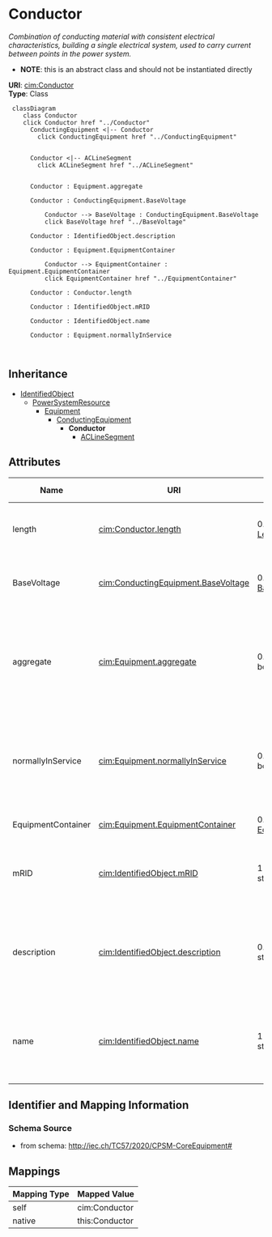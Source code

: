 # Conductor


_Combination of conducting material with consistent electrical characteristics, building a single electrical system, used to carry current between points in the power system._




* __NOTE__: this is an abstract class and should not be instantiated directly


**URI**: [cim:Conductor](http://iec.ch/TC57/CIM100#Conductor)<br />
**Type**: Class




```mermaid
 classDiagram
    class Conductor
    click Conductor href "../Conductor"
      ConductingEquipment <|-- Conductor
        click ConductingEquipment href "../ConductingEquipment"
      

      Conductor <|-- ACLineSegment
        click ACLineSegment href "../ACLineSegment"
      
      
      Conductor : Equipment.aggregate
        
      Conductor : ConductingEquipment.BaseVoltage
        
          Conductor --> BaseVoltage : ConductingEquipment.BaseVoltage
          click BaseVoltage href "../BaseVoltage"
        
      Conductor : IdentifiedObject.description
        
      Conductor : Equipment.EquipmentContainer
        
          Conductor --> EquipmentContainer : Equipment.EquipmentContainer
          click EquipmentContainer href "../EquipmentContainer"
        
      Conductor : Conductor.length
        
      Conductor : IdentifiedObject.mRID
        
      Conductor : IdentifiedObject.name
        
      Conductor : Equipment.normallyInService
        
      
```





## Inheritance
* [IdentifiedObject](IdentifiedObject.md)
    * [PowerSystemResource](PowerSystemResource.md)
        * [Equipment](Equipment.md)
            * [ConductingEquipment](ConductingEquipment.md)
                * **Conductor**
                    * [ACLineSegment](ACLineSegment.md)



## Attributes


| Name | URI | Cardinality and Range | Description | Inheritance |
| ---  | --- | --- | --- | --- |
| length | [cim:Conductor.length](http://iec.ch/TC57/CIM100#Conductor.length) | 0..1 <br />  [Length](Length.md)  | Segment length for calculating line section capabilities | direct |
| BaseVoltage | [cim:ConductingEquipment.BaseVoltage](http://iec.ch/TC57/CIM100#ConductingEquipment.BaseVoltage) | 0..1 <br />  [BaseVoltage](BaseVoltage.md)  | Base voltage of this conducting equipment | [ConductingEquipment](ConductingEquipment.md) |
| aggregate | [cim:Equipment.aggregate](http://iec.ch/TC57/CIM100#Equipment.aggregate) | 0..1 <br />  boolean  | The aggregate flag provides an alternative way of representing an aggregated ... | [Equipment](Equipment.md) |
| normallyInService | [cim:Equipment.normallyInService](http://iec.ch/TC57/CIM100#Equipment.normallyInService) | 0..1 <br />  boolean  | Specifies the availability of the equipment under normal operating conditions | [Equipment](Equipment.md) |
| EquipmentContainer | [cim:Equipment.EquipmentContainer](http://iec.ch/TC57/CIM100#Equipment.EquipmentContainer) | 0..1 <br />  [EquipmentContainer](EquipmentContainer.md)  | Container of this equipment | [Equipment](Equipment.md) |
| mRID | [cim:IdentifiedObject.mRID](http://iec.ch/TC57/CIM100#IdentifiedObject.mRID) | 1 <br />  string  | Master resource identifier issued by a model authority | [IdentifiedObject](IdentifiedObject.md) |
| description | [cim:IdentifiedObject.description](http://iec.ch/TC57/CIM100#IdentifiedObject.description) | 0..1 <br />  string  | The description is a free human readable text describing or naming the object | [IdentifiedObject](IdentifiedObject.md) |
| name | [cim:IdentifiedObject.name](http://iec.ch/TC57/CIM100#IdentifiedObject.name) | 1 <br />  string  | The name is any free human readable and possibly non unique text naming the o... | [IdentifiedObject](IdentifiedObject.md) |









## Identifier and Mapping Information







### Schema Source


* from schema: http://iec.ch/TC57/2020/CPSM-CoreEquipment#





## Mappings

| Mapping Type | Mapped Value |
| ---  | ---  |
| self | cim:Conductor |
| native | this:Conductor |




